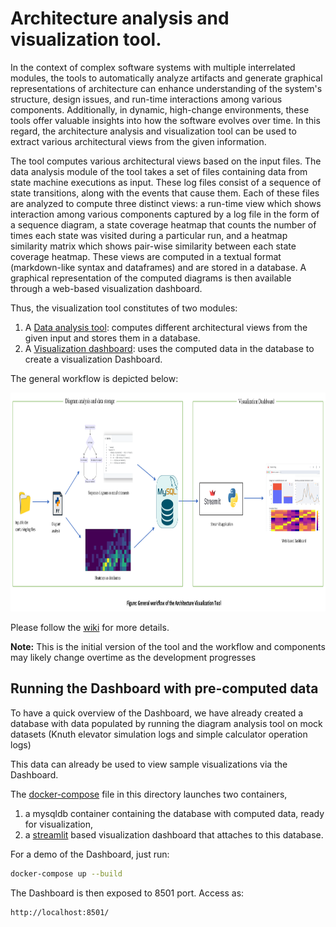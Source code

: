 # Architecture analysis and visualization tool.

In the context of complex software systems with multiple interrelated modules, the tools to automatically analyze artifacts and generate graphical representations of architecture can enhance understanding of the system's structure, design issues, and run-time interactions among various components. Additionally, in dynamic, high-change environments, these tools offer valuable insights into how the software evolves over time. In this regard, the architecture analysis and visualization tool can be used to extract various architectural views from the given information.  

The tool computes various architectural views based on the input files. The data analysis module of the tool takes a set of files containing data from state machine executions as input. These log files consist of a sequence of state transitions, along with the events that cause them. Each of these files are analyzed to compute three distinct views: a run-time view which shows interaction among various components captured by a log file in the form of a sequence diagram, a state coverage heatmap that counts the number of times each state was visited during a particular run, and a heatmap similarity matrix which shows pair-wise similarity between each state coverage heatmap. These views are computed in a textual format (markdown-like syntax and dataframes) and are stored in a database. A graphical representation of the computed diagrams is then available through a web-based visualization dashboard.

Thus, the visualization tool constitutes of two modules:

1. A [Data analysis tool](https://github.com/SmartDeltaFraunhoferFOKUS/Architecture_Visualization_Tool/tree/master/Data_analysis_tool): computes different architectural views from the given input and stores them in a database. 
2. A [Visualization dashboard](https://github.com/SmartDeltaFraunhoferFOKUS/Architecture_Visualization_Tool/tree/master/Visualization_dashboard): uses the computed data in the database to create a visualization Dashboard.

The general workflow is depicted below:

<img src= "_img/workflow.png" width="900" height="350">

Please follow the [wiki](https://github.com/SmartDeltaFraunhoferFOKUS/Architecture_Visualization_Tool/wiki) for more details.

**Note:** This is the initial version of the tool and the workflow and components may likely change overtime as the development progresses

## Running the Dashboard with pre-computed data

To have a quick overview of the Dashboard, we have already created a database with data populated by running the diagram analysis tool on mock datasets (Knuth elevator simulation logs and simple calculator operation logs)

This data can already be used to view sample visualizations via the Dashboard. 

The [docker-compose](https://github.com/SmartDeltaFraunhoferFOKUS/Architecture_Visualization_Tool/blob/master/docker-compose.yaml) file in this directory launches two containers, 

1. a mysqldb container containing the database with computed data, ready for visualization, 	
2. a [streamlit](https://streamlit.io/) based visualization dashboard that attaches to this database.  

For a demo of the Dashboard, just run:

```bash
docker-compose up --build
```

The Dashboard is then exposed to 8501 port. Access as:
```bash
http://localhost:8501/
```
